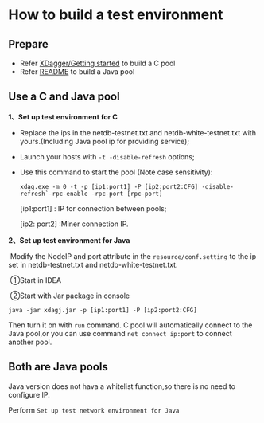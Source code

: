 # How to build a test environment

## Prepare

* Refer [XDagger/Getting started](https://github.com/XDagger/xdag/wiki/Getting-started) to build a C pool
* Refer [README](../README.md) to build a Java pool



## Use a C and Java pool

**1、Set up test environment for C** 

* Replace the ips in the netdb-testnet.txt and netdb-white-testnet.txt with yours.(Including Java pool ip for providing service);

* Launch your hosts with `-t -disable-refresh` options;

* Use this command to start the pool (Note case sensitivity):

  ```shell
  xdag.exe -m 0 -t -p [ip1:port1] -P [ip2:port2:CFG] -disable-refresh`-rpc-enable -rpc-port [rpc-port]
  ```

  [ip1:port1] : IP for connection between pools;

  [ip2: port2] :Miner connection IP.

**2、Set up test environment for Java**

​	Modify the NodeIP and port attribute in the `resource/conf.setting` to the ip set in netdb-testnet.txt and netdb-white-testnet.txt.

​	①Start  in IDEA

​	②Start with Jar package in console

```shell
java -jar xdagj.jar -p [ip1:port1] -P [ip2:port2:CFG]
```

Then turn it on with  `run` command. C pool will automatically connect to the Java pool,or you can use command `net connect ip:port` to connect another pool.



## Both are Java pools

Java version does not hava a whitelist function,so there is no need to configure IP.

Perform  `Set up test network environment for Java`



